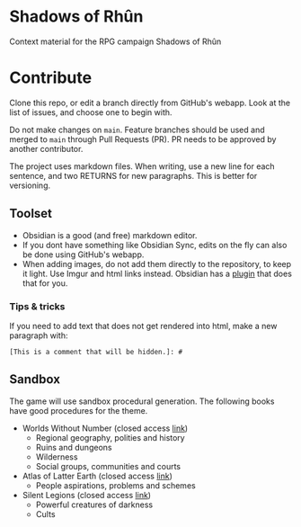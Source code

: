 # Shadows of Rhûn

Context material for the RPG campaign Shadows of Rhûn 

# Contribute

Clone this repo, or edit a branch directly from GitHub's webapp.
Look at the list of issues, and choose one to begin with.

Do not make changes on `main`.
Feature branches should be used and merged to `main` through Pull Requests (PR).
PR needs to be approved by another contributor.

The project uses markdown files.
When writing, use a new line for each sentence, and two RETURNS for new paragraphs.
This is better for versioning.

## Toolset

- Obsidian is a good (and free) markdown editor.
- If you dont have something like Obsidian Sync, edits on the fly can also be done using GitHub's webapp.
- When adding images, do not add them directly to the repository, to keep it light. Use Imgur and html links instead. Obsidian has a [plugin](https://github.com/gavvvr/obsidian-imgur-plugin) that does that for you.

### Tips & tricks

If you need to add text that does not get rendered into html, make a new paragraph with:

```
[This is a comment that will be hidden.]: # 
```

## Sandbox

The game will use sandbox procedural generation.
The following books have good procedures for the theme.

- Worlds Without Number (closed access [link](https://drive.google.com/open?id=163ApcuSI2q4oPTYLFyYn6Jxa1F-hS2gF&usp=drive_fs))
	- Regional geography, polities and history
	- Ruins and dungeons
	- Wilderness
	- Social groups, communities and courts
- Atlas of Latter Earth (closed access [link](https://drive.google.com/open?id=1bOrZFAV3zSfMZnHomFQgXuExUyV44hDt&usp=drive_fs))
	- People aspirations, problems and schemes
- Silent Legions (closed access [link](https://drive.google.com/open?id=1CexCpDNKNSMNnkGgDNrVne1gG-03L5dm&usp=drive_fs))
	- Powerful creatures of darkness
	- Cults 

